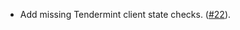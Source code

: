 - Add missing Tendermint client state checks. 
  ([#22](https://github.com/cosmos/ibc-rs/issues/22)).
